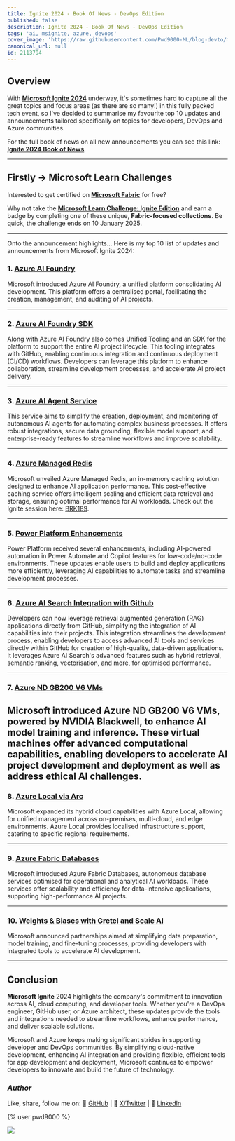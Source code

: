 ```yaml
---
title: Ignite 2024 - Book Of News - DevOps Edition
published: false
description: Ignite 2024 - Book Of News - DevOps Edition
tags: 'ai, msignite, azure, devops'
cover_image: 'https://raw.githubusercontent.com/Pwd9000-ML/blog-devto/main/posts/2024/Azure-Ignite-2024-Book-Of-News/assets/main.png'
canonical_url: null
id: 2113794
---
```


## Overview

With **[Microsoft Ignite 2024](https://ignite.microsoft.com/?wt.mc_id=DT-MVP-5004771)** underway, it's sometimes hard to capture all the great topics and focus areas (as there are so many!) in this fully packed tech event, so I've decided to summarise my favourite top 10 updates and announcements tailored specifically on topics for developers, DevOps and Azure communities.

For the full book of news on all new announcements you can see this link: **[Ignite 2024 Book of News](https://news.microsoft.com/ignite-2024-book-of-news/?wt.mc_id=DT-MVP-5004771)**.

---

## Firstly -> Microsoft Learn Challenges

Interested to get certified on **[Microsoft Fabric](https://learn.microsoft.com/en-us/training/paths/get-started-fabric/?wt.mc_id=DT-MVP-5004771)** for free?

Why not take the **[Microsoft Learn Challenge: Ignite Edition](https://learn.microsoft.com/en-us/training/topics/event-challenges/?wt.mc_id=DT-MVP-5004771)** and earn a badge by completing one of these unique, **Fabric-focused collections**. Be quick, the challenge ends on 10 January 2025.

---

Onto the announcement highlights... Here is my top 10 list of updates and announcements from Microsoft Ignite 2024:

### 1. **[Azure AI Foundry](https://techcommunity.microsoft.com/blog/aiplatformblog/ignite-2024-announcing-the-azure-ai-foundry-sdk/4295862/?wt.mc_id=DT-MVP-5004771)**

Microsoft introduced Azure AI Foundry, a unified platform consolidating AI development. This platform offers a centralised portal, facilitating the creation, management, and auditing of AI projects.

---

### 2. **[Azure AI Foundry SDK](https://techcommunity.microsoft.com/blog/aiplatformblog/ignite-2024-announcing-the-azure-ai-foundry-sdk/4295862/?wt.mc_id=DT-MVP-5004771)**

Along with Azure AI Foundry also comes Unified Tooling and an SDK for the platform to support the entire AI project lifecycle. This tooling integrates with GitHub, enabling continuous integration and continuous deployment (CI/CD) workflows. Developers can leverage this platform to enhance collaboration, streamline development processes, and accelerate AI project delivery.

---

### 3. **[Azure AI Agent Service](https://techcommunity.microsoft.com/blog/azure-ai-services-blog/introducing-azure-ai-agent-service/4298357/?wt.mc_id=DT-MVP-5004771)**

This service aims to simplify the creation, deployment, and monitoring of autonomous AI agents for automating complex business processes. It offers robust integrations, secure data grounding, flexible model support, and enterprise-ready features to streamline workflows and improve scalability.

---

### 4. **[Azure Managed Redis](https://techcommunity.microsoft.com/blog/AppsonAzureBlog/introducing-azure-managed-redis-cost-effective-caching-for-your-ai-apps/4299104/?wt.mc_id=DT-MVP-5004771)**

Microsoft unveiled Azure Managed Redis, an in-memory caching solution designed to enhance AI application performance. This cost-effective caching service offers intelligent scaling and efficient data retrieval and storage, ensuring optimal performance for AI workloads. Check out the Ignite session here: [BRK189](https://ignite.microsoft.com/en-US/sessions/BRK189/?wt.mc_id=DT-MVP-5004771).

---

### 5. **[Power Platform Enhancements](https://www.microsoft.com/en-us/power-platform/blog/2024/11/19/redefine-development-ai-first-innovation-with-agents-and-microsoft-copilot-in-power-platform/?wt.mc_id=DT-MVP-5004771)**

Power Platform received several enhancements, including AI-powered automation in Power Automate and Copilot features for low-code/no-code environments. These updates enable users to build and deploy applications more efficiently, leveraging AI capabilities to automate tasks and streamline development processes.

---

### 6. **[Azure AI Search Integration with Github](https://techcommunity.microsoft.com/blog/azure-ai-services-blog/github-models-retrieval-augmented-generation-rag/4302518/?wt.mc_id=DT-MVP-5004771)**

Developers can now leverage retrieval augmented generation (RAG) applications directly from GitHub, simplifying the integration of AI capabilities into their projects. This integration streamlines the development process, enabling developers to access advanced AI tools and services directly within GitHub for creation of high-quality, data-driven applications. It leverages Azure AI Search's advanced features such as hybrid retrieval, semantic ranking, vectorisation, and more, for optimised performance.

---

### 7. **[Azure ND GB200 V6 VMs](https://techcommunity.microsoft.com/blog/azurehighperformancecomputingblog/microsoft-adopts-nvidia-blackwell-to-power-the-next-frontier-of-ai-supercomputin/4303541/?wt.mc_id=DT-MVP-5004771)**

Microsoft introduced Azure ND GB200 V6 VMs, powered by NVIDIA Blackwell, to enhance AI model training and inference. These virtual machines offer advanced computational capabilities, enabling developers to accelerate AI project development and deployment as well as address ethical AI challenges.
---

### 8. **[Azure Local via Arc](https://techcommunity.microsoft.com/blog/azurearcblog/introducing-azure-local-cloud-infrastructure-for-distributed-locations-enabled-b/4296017/?wt.mc_id=DT-MVP-5004771)**

Microsoft expanded its hybrid cloud capabilities with Azure Local, allowing for unified management across on-premises, multi-cloud, and edge environments. Azure Local provides localised infrastructure support, catering to specific regional requirements.

---

### 9. **[Azure Fabric Databases](https://www.microsoft.com/en-us/microsoft-fabric/blog/2024/11/19/accelerate-app-innovation-with-an-ai-powered-data-platform/?wt.mc_id=DT-MVP-5004771)**

Microsoft introduced Azure Fabric Databases, autonomous database services optimised for operational and analytical AI workloads. These services offer scalability and efficiency for data-intensive applications, supporting high-performance AI projects.

---

### 10. **[Weights & Biases with Gretel and Scale AI](https://techcommunity.microsoft.com/blog/AIPlatformBlog/announcing-model-fine-tuning-collaborations-weights--biases-scale-ai-gretel-and-/4289514/?wt.mc_id=DT-MVP-5004771)**

Microsoft announced partnerships aimed at simplifying data preparation, model training, and fine-tuning processes, providing developers with integrated tools to accelerate AI development.

---

## Conclusion

**Microsoft Ignite** 2024 highlights the company's commitment to innovation across AI, cloud computing, and developer tools. Whether you're a DevOps engineer, GitHub user, or Azure architect, these updates provide the tools and integrations needed to streamline workflows, enhance performance, and deliver scalable solutions.

Microsoft and Azure keeps making significant strides in supporting developer and DevOps communities. By simplifying cloud-native development, enhancing AI integration and providing flexible, efficient tools for app development and deployment, Microsoft continues to empower developers to innovate and build the future of technology.

### _Author_

Like, share, follow me on: :octopus: [GitHub](https://github.com/Pwd9000-ML) | :penguin: [X/Twitter](https://x.com/pwd9000) | :space_invader: [LinkedIn](https://www.linkedin.com/in/marcel-l-61b0a96b/)

{% user pwd9000 %}

<a href="https://www.buymeacoffee.com/pwd9000"><img src="https://img.buymeacoffee.com/button-api/?text=Buy me a coffee&emoji=&slug=pwd9000&button_colour=FFDD00&font_colour=000000&font_family=Cookie&outline_colour=000000&coffee_colour=ffffff"></a>
